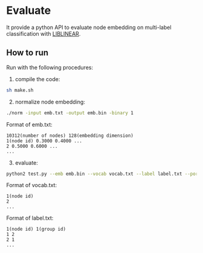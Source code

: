 # Evaluate

It provide a python API to evaluate node embedding on multi-label classification with [LIBLINEAR](https://github.com/cjlin1/liblinear).

## How to run

Run with the following procedures:

1) compile the code:
```bash
sh make.sh
```

2) normalize node embedding:
```bash
./norm -input emb.txt -output emb.bin -binary 1
```

Format of emb.txt:
```
10312(number of nodes) 128(embedding dimension)
1(node id) 0.3000 0.4000 ...
2 0.5000 0.6000 ...
...
```

3) evaluate:
```bash
python2 test.py --emb emb.bin --vocab vocab.txt --label label.txt --portion 0.1
```

Format of vocab.txt:
```
1(node id)
2
...
```

Format of label.txt:
```
1(node id) 1(group id)
1 2
2 1
...
```
